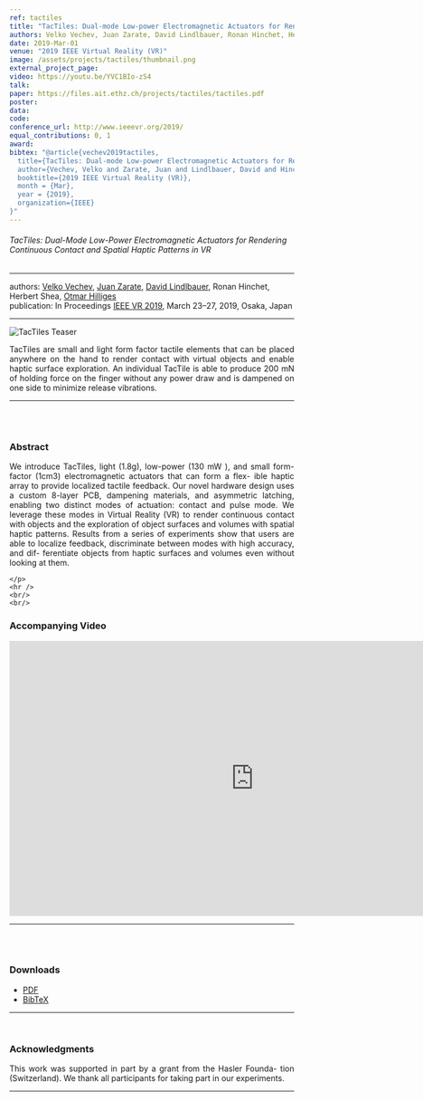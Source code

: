 ```yaml
---
ref: tactiles
title: "TacTiles: Dual-mode Low-power Electromagnetic Actuators for Rendering Continuous Contact and Spatial Haptic Patterns in VR"
authors: Velko Vechev, Juan Zarate, David Lindlbauer, Ronan Hinchet, Herbert Shea, Otmar Hilliges
date: 2019-Mar-01
venue: "2019 IEEE Virtual Reality (VR)"
image: /assets/projects/tactiles/thumbnail.png
external_project_page: 
video: https://youtu.be/YVC1BIo-zS4
talk: 
paper: https://files.ait.ethz.ch/projects/tactiles/tactiles.pdf
poster: 
data: 
code: 
conference_url: http://www.ieeevr.org/2019/
equal_contributions: 0, 1
award: 
bibtex: "@article{vechev2019tactiles,
  title={TacTiles: Dual-mode Low-power Electromagnetic Actuators for Rendering Continuous Contact and Spatial Haptic Patterns in VR},
  author={Vechev, Velko and Zarate, Juan and Lindlbauer, David and Hinchet, Ronan and Shea, Herbert and Hilliges, Otmar},
  booktitle={2019 IEEE Virtual Reality (VR)},
  month = {Mar},
  year = {2019},
  organization={IEEE}
}"
---
```


<h6>TacTiles: Dual-Mode Low-Power Electromagnetic Actuators for Rendering Continuous Contact and Spatial Haptic Patterns in VR</h6>
<hr />

<div class="fullcol">
    <div class="teaser-info-projectpage">
            <span class="normalcap">authors:</span>
            <span class="authorcap">
                <nobr><a href="/people/vechev/" title="Velko Vechev">Velko Vechev</a>, </nobr>
                <nobr><a href="/people/jzarate/" title="Juan Zarate">Juan Zarate</a>, </nobr>
                <nobr><a href="/people/lindlbauer/" title="David Lindlbauer">David Lindlbauer</a>, </nobr>
                <nobr>Ronan Hinchet, </nobr>
                <nobr>Herbert Shea, </nobr>
                <nobr><a href="/people/hilliges/" title="Otmar Hilliges">Otmar Hilliges</a> </nobr>
            </span>
            <br/>
            <span class="normalcap"><nobr>publication: </nobr></span>
            <span class="authorcap">
                <nobr>In Proceedings</nobr> <a class="a-text-ext" href="https://uist.acm.org/uist2018/" title="IEEEVR2019">IEEE VR 2019</a>, March 23–27, 2019, Osaka, Japan</a><br/>
            </span>
        <hr />
    </div>
</div>

<div class="fullcol">
    <img class="fullcol" src="<?php ait_root_dir();?>projects/2019/tactiles/teaser.jpg" alt="TacTiles Teaser" />
    <div class="fullcol">
        <p align="justify">
            <span class="figurecap">
            TacTiles are small and light form factor tactile elements that can be placed anywhere on the hand to render contact with virtual objects and enable haptic surface exploration. An individual TacTile is able to produce 200 mN of holding force on the finger without any power draw and is dampened on one side to minimize release vibrations.
            </span>
        </p>
        <hr />
        <br/>
        <br/>
    </div>
</div>

<div class="fullcol">
    <h3>Abstract</h3>
    <p align="justify">
We introduce TacTiles, light (1.8g), low-power (130 mW ), and small form-factor (1cm3) electromagnetic actuators that can form a flex- ible haptic array to provide localized tactile feedback. Our novel hardware design uses a custom 8-layer PCB, dampening materials, and asymmetric latching, enabling two distinct modes of actuation: contact and pulse mode. We leverage these modes in Virtual Reality (VR) to render continuous contact with objects and the exploration of object surfaces and volumes with spatial haptic patterns. Results from a series of experiments show that users are able to localize feedback, discriminate between modes with high accuracy, and dif- ferentiate objects from haptic surfaces and volumes even without looking at them.


    </p>
    <hr />
    <br/>
    <br/>
</div>

<div class="fullcol">
<h3>Accompanying Video</h3>
    <div class="video" align="center">
        <iframe width="864" height="486" src="https://www.youtube.com/embed/YVC1BIo-zS4?rel=0" frameborder="0" allow="autoplay; encrypted-media" allowfullscreen></iframe>
    </div>
    <hr />
    <br/>
    <br/>
</div>

<div class="fullcol">
 <h3>Downloads</h3>
    <ul class="linklist">
            <li class="a-pdf"><a target="_blank" title="PDF" href="<?php ait_root_dir();?>projects/2019/tactiles/downloads/tactiles.pdf">PDF</a></li>
             <li class="a-bib"><a target="_blank" title="BibTex" href="<?php ait_root_dir();?>projects/2019/tactiles/vechev2019.bib">BibTeX</a></li>
    </ul>
    <hr />
    <br/>
<!-- <br/> TBA <br/> -->
</div>

<!--
<div class="fullcol">
<h3>bibtex</h3>
    To be released.
    <div class="bibtex">
    </div>
    <hr />
    <br/>
    <br/>
</div>
-->

<!--
<div class="fullcol">
    <h3>additional results</h3>
    <br/>
    <img class="halfcol" src="<?php ait_root_dir();?>projects/2016/deformables/bar_small.png" alt="Teaser-Picture" />
    <img class="halfcol" src="<?php ait_root_dir();?>projects/2016/deformables/organ_stacked_small.png" alt="Teaser-Picture" />
    <div class="halfcol">
        <p align="justify">
            <span class="figurecap">
                Top row: schematic sensor routings obtained using our tool with automatic sensor refinement.
                Middle row: fabricated device.
                Bottom row: Ground truth (gray) vs. reconstruction (orange). Insets show error on a heat map scale, with maximum error (white) at 22 mm (darker is better).
            </span>
        </p>
    </div>
    <div class="halfcol">
        <p align="justify">
            <span class="figurecap">
                Two example deformations of the organ pipe model designed with our method. Ground truth (gray) vs. reconstruction (orange).
            </span>
        </p>
    </div>
</div>
-->




<!-- This section is optional -->
<!--
<div class="fullcol">
    <h3>external links</h3>
    <p align="justify">
        <ul class="linklist">
        <li class="a-ext"><a target="_blank" title="link1" href="your_link_here">Your link here</a></li>
    </ul>
    </p>
    <hr />
    <br/>
    <br/>
</div>
-->

<div class="fullcol">
    <h3>Acknowledgments</h3>
    <p align="justify">
    This work was supported in part by a grant from the Hasler Founda- tion (Switzerland). We thank all participants for taking part in our experiments.
    </p>
    <hr />
    <br/>
    <br/>
</div>


